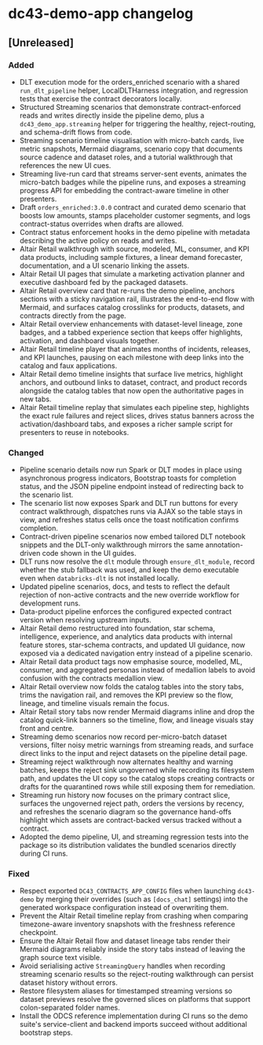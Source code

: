 # dc43-demo-app changelog

## [Unreleased]
### Added
- DLT execution mode for the orders_enriched scenario with a shared
  `run_dlt_pipeline` helper, LocalDLTHarness integration, and regression tests
  that exercise the contract decorators locally.
- Structured Streaming scenarios that demonstrate contract-enforced reads and
  writes directly inside the pipeline demo, plus a `dc43_demo_app.streaming`
  helper for triggering the healthy, reject-routing, and schema-drift flows
  from code.
- Streaming scenario timeline visualisation with micro-batch cards, live metric
  snapshots, Mermaid diagrams, scenario copy that documents source cadence and
  dataset roles, and a tutorial walkthrough that references the new UI cues.
- Streaming live-run card that streams server-sent events, animates the
  micro-batch badges while the pipeline runs, and exposes a streaming progress
  API for embedding the contract-aware timeline in other presenters.
- Draft `orders_enriched:3.0.0` contract and curated demo scenario that boosts low amounts,
  stamps placeholder customer segments, and logs contract-status overrides when drafts are allowed.
- Contract status enforcement hooks in the demo pipeline with metadata describing the active policy
  on reads and writes.
- Altair Retail walkthrough with source, modeled, ML, consumer, and KPI data products, including
  sample fixtures, a linear demand forecaster, documentation, and a UI scenario linking the assets.
- Altair Retail UI pages that simulate a marketing activation planner and executive dashboard fed
  by the packaged datasets.
- Altair Retail overview card that re-runs the demo pipeline, anchors sections with a sticky
  navigation rail, illustrates the end-to-end flow with Mermaid, and surfaces catalog crosslinks for products,
  datasets, and contracts directly from the page.
- Altair Retail overview enhancements with dataset-level lineage, zone badges, and a tabbed
  experience section that keeps offer highlights, activation, and dashboard visuals together.
- Altair Retail timeline player that animates months of incidents, releases, and KPI launches,
  pausing on each milestone with deep links into the catalog and faux applications.
- Altair Retail demo timeline insights that surface live metrics, highlight anchors, and
  outbound links to dataset, contract, and product records alongside the catalog tables that
  now open the authoritative pages in new tabs.
- Altair Retail timeline replay that simulates each pipeline step, highlights the exact rule
  failures and reject slices, drives status banners across the activation/dashboard tabs, and
  exposes a richer sample script for presenters to reuse in notebooks.

### Changed
- Pipeline scenario details now run Spark or DLT modes in place using asynchronous
  progress indicators, Bootstrap toasts for completion status, and the JSON
  pipeline endpoint instead of redirecting back to the scenario list.
- The scenario list now exposes Spark and DLT run buttons for every contract walkthrough,
  dispatches runs via AJAX so the table stays in view, and refreshes status cells once
  the toast notification confirms completion.
- Contract-driven pipeline scenarios now embed tailored DLT notebook snippets and
  the DLT-only walkthrough mirrors the same annotation-driven code shown in the
  UI guides.
- DLT runs now resolve the ``dlt`` module through ``ensure_dlt_module``, record
  whether the stub fallback was used, and keep the demo executable even when
  ``databricks-dlt`` is not installed locally.
- Updated pipeline scenarios, docs, and tests to reflect the default rejection of non-active
  contracts and the new override workflow for development runs.
- Data-product pipeline enforces the configured expected contract version when resolving
  upstream inputs.
- Altair Retail demo restructured into foundation, star schema, intelligence, experience, and
  analytics data products with internal feature stores, star-schema contracts, and updated UI
  guidance, now exposed via a dedicated navigation entry instead of a pipeline scenario.
- Altair Retail data product tags now emphasise source, modelled, ML, consumer, and aggregated
  personas instead of medallion labels to avoid confusion with the contracts medallion view.
- Altair Retail overview now folds the catalog tables into the story tabs, trims the navigation
  rail, and removes the KPI preview so the flow, lineage, and timeline visuals remain the focus.
- Altair Retail story tabs now render Mermaid diagrams inline and drop the catalog quick-link
  banners so the timeline, flow, and lineage visuals stay front and centre.
- Streaming demo scenarios now record per-micro-batch dataset versions, filter noisy metric
  warnings from streaming reads, and surface direct links to the input and reject datasets on the
  pipeline detail page.
- Streaming reject walkthrough now alternates healthy and warning batches, keeps the reject sink
  ungoverned while recording its filesystem path, and updates the UI copy so the catalog stops
  creating contracts or drafts for the quarantined rows while still exposing them for remediation.
- Streaming run history now focuses on the primary contract slice, surfaces the ungoverned reject
  path, orders the versions by recency, and refreshes the scenario diagram so the governance
  hand-offs highlight which assets are contract-backed versus tracked without a contract.
- Adopted the demo pipeline, UI, and streaming regression tests into the package so its
  distribution validates the bundled scenarios directly during CI runs.

### Fixed
- Respect exported `DC43_CONTRACTS_APP_CONFIG` files when launching `dc43-demo`
  by merging their overrides (such as `[docs_chat]` settings) into the generated
  workspace configuration instead of overwriting them.
- Prevent the Altair Retail timeline replay from crashing when comparing timezone-aware
  inventory snapshots with the freshness reference checkpoint.
- Ensure the Altair Retail flow and dataset lineage tabs render their Mermaid diagrams reliably
  inside the story tabs instead of leaving the graph source text visible.
- Avoid serialising active `StreamingQuery` handles when recording streaming scenario results so
  the reject-routing walkthrough can persist dataset history without errors.
- Restore filesystem aliases for timestamped streaming versions so dataset previews resolve the
  governed slices on platforms that support colon-separated folder names.
- Install the ODCS reference implementation during CI runs so the demo suite's service-client
  and backend imports succeed without additional bootstrap steps.
